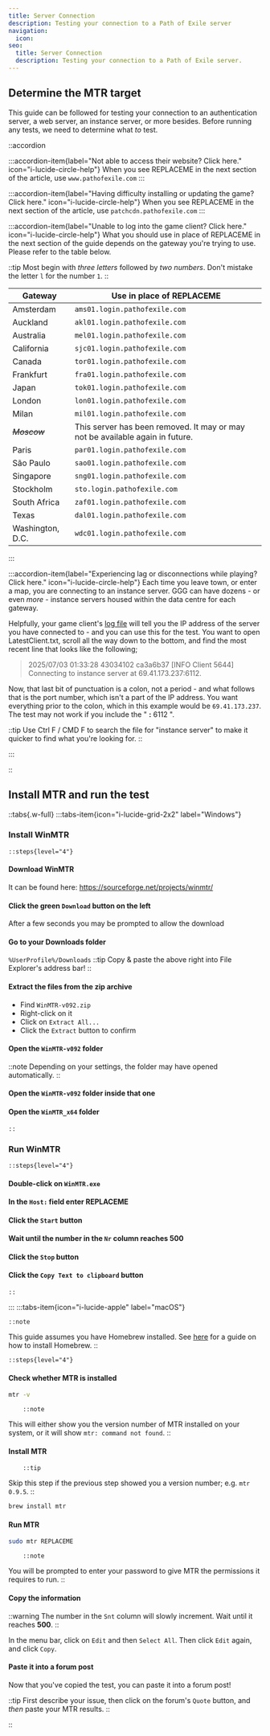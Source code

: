 ```yaml
---
title: Server Connection
description: Testing your connection to a Path of Exile server
navigation:
  icon:
seo:
  title: Server Connection
  description: Testing your connection to a Path of Exile server.
---
```


## Determine the MTR target

This guide can be followed for testing your connection to an authentication server, a web server, an instance server, or more besides. Before running any tests, we need to determine what _to_ test.

::accordion

:::accordion-item{label="Not able to access their website? Click here." icon="i-lucide-circle-help"}
When you see REPLACEME in the next section of the article, use `www.pathofexile.com`
:::

:::accordion-item{label="Having difficulty installing or updating the game? Click here." icon="i-lucide-circle-help"}
When you see REPLACEME in the next section of the article, use `patchcdn.pathofexile.com`
:::

:::accordion-item{label="Unable to log into the game client? Click here." icon="i-lucide-circle-help"}
What you should use in place of REPLACEME in the next section of the guide depends on the gateway you're trying to use. Please refer to the table below.

::tip
Most begin with _three letters_ followed by _two numbers_. Don't mistake the letter `l` for the number `1`.
::

| Gateway          | Use in place of REPLACEME                                                 |
|------------------|---------------------------------------------------------------------------|
| Amsterdam        | `ams01.login.pathofexile.com`                                             |
| Auckland         | `akl01.login.pathofexile.com`                                             |
| Australia        | `mel01.login.pathofexile.com`                                             |
| California       | `sjc01.login.pathofexile.com`                                             |
| Canada           | `tor01.login.pathofexile.com`                                             |
| Frankfurt        | `fra01.login.pathofexile.com`                                             |
| Japan            | `tok01.login.pathofexile.com`                                             |
| London           | `lon01.login.pathofexile.com`                                             |
| Milan            | `mil01.login.pathofexile.com`                                             |
| _~~Moscow~~_     | This server has been removed. It may or may not be available again in future. |
| Paris            | `par01.login.pathofexile.com`                                             |
| São Paulo        | `sao01.login.pathofexile.com`                                             |
| Singapore        | `sng01.login.pathofexile.com`                                             |
| Stockholm        | `sto.login.pathofexile.com`                                                                          |
| South Africa     | `zaf01.login.pathofexile.com`                                             |
| Texas            | `dal01.login.pathofexile.com`                                             |
| Washington, D.C. | `wdc01.login.pathofexile.com`                                             |
:::

:::accordion-item{label="Experiencing lag or disconnections while playing? Click here." icon="i-lucide-circle-help"}
Each time you leave town, or enter a map, you are connecting to an instance server. GGG can have dozens - or even _more_ - instance servers housed within the data centre for each gateway.

Helpfully, your game client's [log file](/information/log-file) will tell you the IP address of the server you have connected to - and you can use this for the test. You want to open LatestClient.txt, scroll all the way down to the bottom, and find the most recent line that looks like the following;

> 2025/07/03 01:33:28 43034102 ca3a6b37 [INFO Client 5644] Connecting to instance server at 69.41.173.237:6112.

Now, that last bit of punctuation is a colon, not a period - and what follows that is the port number, which isn't a part of the IP address. You want everything prior to the colon, which in this example would be `69.41.173.237`. The test may not work if you include the " **:** 6112 ".

::tip
Use Ctrl F / CMD F to search the file for "instance server" to make it quicker to find what you're looking for.
::

:::

::

## Install MTR and run the test

::tabs{.w-full}
  :::tabs-item{icon="i-lucide-grid-2x2" label="Windows"}

### Install WinMTR

    ::steps{level="4"}
#### Download WinMTR
It can be found here: <a href="https://sourceforge.net/projects/winmtr/" target="_blank">https://sourceforge.net/projects/winmtr/</a>
#### Click the green `Download` button on the left
After a few seconds you may be prompted to allow the download
#### Go to your Downloads folder
`%UserProfile%/Downloads`
::tip
Copy & paste the above right into File Explorer's address bar!
::
#### Extract the files from the zip archive
- Find `WinMTR-v092.zip`
- Right-click on it
- Click on `Extract All...`
- Click the `Extract` button to confirm
#### Open the `WinMTR-v092` folder
::note
Depending on your settings, the folder may have opened automatically.
::
#### Open the `WinMTR-v092` folder inside that one
#### Open the `WinMTR_x64` folder
    ::
### Run WinMTR

    ::steps{level="4"}
#### Double-click on `WinMTR.exe`
#### In the `Host:` field enter REPLACEME
#### Click the `Start` button
#### Wait until the number in the `Nr` column reaches 500
#### Click the `Stop` button
#### Click the `Copy Text to clipboard` button
    ::
  :::
  :::tabs-item{icon="i-lucide-apple" label="macOS"}

    ::note
This guide assumes you have Homebrew installed. See [here](/miscellaneous/mac/homebrew-install) for a guide on how to install Homebrew.
    ::

    ::steps{level="4"}
#### Check whether MTR is installed

  ```bash [Terminal]
  mtr -v
  ```

        ::note
This will either show you the version number of MTR installed on your system, or it will show `mtr: command not found`.
        ::

#### Install MTR

        ::tip
Skip this step if the previous step showed you a version number; e.g. `mtr 0.9.5`. 
        ::

  ```bash [Terminal]
  brew install mtr
  ```

#### Run MTR

  ```bash [Terminal]
  sudo mtr REPLACEME
  ```
        ::note
You will be prompted to enter your password to give MTR the permissions it requires to run.
        ::

#### Copy the information

::warning
The number in the `Snt` column will slowly increment. Wait until it reaches **500**.
::

In the menu bar, click on `Edit` and then `Select All`. Then click `Edit` again, and click `Copy`.

#### Paste it into a forum post

Now that you've copied the test, you can paste it into a forum post!

::tip
First describe your issue, then click on the forum's `Quote` button, and _then_ paste your MTR results.
::

::

